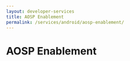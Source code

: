 ```yaml
---
layout: developer-services
title: AOSP Enablement
permalink: /services/android/aosp-enablement/
---
```

# AOSP Enablement
